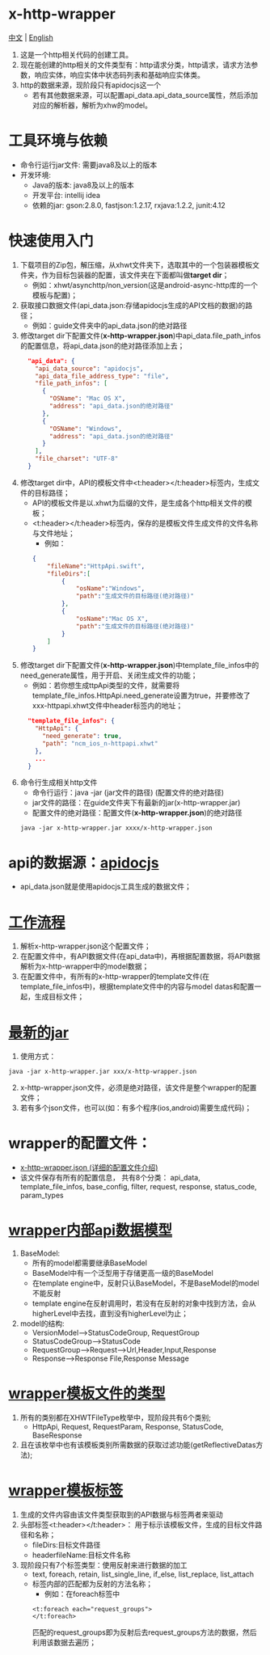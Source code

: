 # x-http-wrapper

[中文](README_ch.md) | [English](README.md)

1. 这是一个http相关代码的创建工具。
2. 现在能创建的http相关的文件类型有：http请求分类，http请求，请求方法参数，响应实体，响应实体中状态码列表和基础响应实体类。
3. http的数据来源，现阶段只有apidocjs这一个
    * 若有其他数据来源，可以配置api_data.api_data_source属性，然后添加对应的解析器，解析为xhw的model。


# 工具环境与依赖
* 命令行运行jar文件: 需要java8及以上的版本
* 开发环境:
    * Java的版本: java8及以上的版本
    * 开发平台: intellij idea
    * 依赖的jar: gson:2.8.0, fastjson:1.2.17, rxjava:1.2.2, junit:4.12


# 快速使用入门
1. 下载项目的Zip包，解压缩，从xhwt文件夹下，选取其中的一个包装器模板文件夹，作为目标包装器的配置，该文件夹在下面都叫做**target dir**；
    * 例如：xhwt/asynchttp/non_version(这是android-async-http库的一个模板与配置)；
2. 获取接口数据文件(api_data.json:存储apidocjs生成的API文档的数据)的路径；
    * 例如：guide文件夹中的api_data.json的绝对路径
3. 修改target dir下配置文件(**x-http-wrapper.json**)中api_data.file_path_infos的配置信息，将api_data.json的绝对路径添加上去；
    ```json
      "api_data": {
        "api_data_source": "apidocjs",
        "api_data_file_address_type": "file",
        "file_path_infos": [
          {
            "OSName": "Mac OS X",
            "address": "api_data.json的绝对路径"
          },
          {
            "OSName": "Windows",
            "address": "api_data.json的绝对路径"
          }
        ],
        "file_charset": "UTF-8"
      }
    ```
4. 修改target dir中，API的模板文件中\<t:header\>\</t:header\>标签内，生成文件的目标路径；
    * API的模板文件是以.xhwt为后缀的文件，是生成各个http相关文件的模板；
    * \<t:header\>\</t:header\>标签内，保存的是模板文件生成文件的文件名称与文件地址；
        * 例如：
        ```json
        {
            "fileName":"HttpApi.swift",
            "fileDirs":[
                {
                    "osName":"Windows",
                    "path":"生成文件的目标路径(绝对路径)"
                },
                {
                    "osName":"Mac OS X",
                    "path":"生成文件的目标路径(绝对路径)"
                }
            ]
        }
        ```
5. 修改target dir下配置文件(**x-http-wrapper.json**)中template_file_infos中的need_generate属性，用于开启、关闭生成文件的功能；
    * 例如：若你想生成ttpApi类型的文件，就需要将template_file_infos.HttpApi.need_generate设置为true，并要修改了xxx-httpapi.xhwt文件中header标签内的地址；
    ```json
      "template_file_infos": {
        "HttpApi": {
          "need_generate": true,
          "path": "ncm_ios_n-httpapi.xhwt"
        },
        ...
      }
    ```
6. 命令行生成相关http文件
    * 命令行运行：java -jar (jar文件的路径) (配置文件的绝对路径)
    * jar文件的路径：在guide文件夹下有最新的jar(x-http-wrapper.jar)
    * 配置文件的绝对路径：配置文件(**x-http-wrapper.json**)的绝对路径
    ```
    java -jar x-http-wrapper.jar xxxx/x-http-wrapper.json
    ```


# api的数据源：[apidocjs](guide/apidocjs.md)
* api_data.json就是使用apidocjs工具生成的数据文件；


# [工作流程](guide/global-process.png)
1. 解析x-http-wrapper.json这个配置文件；
2. 在配置文件中，有API数据文件(在api_data中)，再根据配置数据，将API数据解析为x-http-wrapper中的model数据；
3. 在配置文件中，有所有的x-http-wrapper的template文件(在template_file_infos中)，根据template文件中的内容与model datas和配置一起，生成目标文件；


# [最新的jar](guide/x-http-wrapper.jar)
1. 使用方式：
```
java -jar x-http-wrapper.jar xxx/x-http-wrapper.json
```
2. x-http-wrapper.json文件，必须是绝对路径，该文件是整个wrapper的配置文件；
3. 若有多个json文件，也可以(如：有多个程序(ios,android)需要生成代码)；

# wrapper的配置文件：
   * [x-http-wrapper.json (详细的配置文件介绍)](guide/config-structure.md)
   * 该文件保存有所有的配置信息， 共有8个分类：
   api_data, template_file_infos, base_config, filter, request, response, status_code, param_types


# [wrapper内部api数据模型](guide/xhw-model.md)
1. BaseModel:
    * 所有的model都需要继承BaseModel
    * BaseModel中有一个泛型用于存储更高一级的BaseModel
    * 在template engine中，反射只认BaseModel，不是BaseModel的model不能反射
    * template engine在反射调用时，若没有在反射的对象中找到方法，会从higherLevel中去找，直到没有higherLevel为止；
2. model的结构:
    * VersionModel-->StatusCodeGroup, RequestGroup
    * StatusCodeGroup-->StatusCode
    * RequestGroup-->Request-->Url,Header,Input,Response
    * Response-->Response File,Response Message


# [wrapper模板文件的类型](guide/template-type.md)
1. 所有的类别都在XHWTFileType枚举中，现阶段共有6个类别;
   * HttpApi, Request, RequestParam, Response, StatusCode, BaseResponse
2. 且在该枚举中也有该模板类别所需数据的获取过滤功能(getReflectiveDatas方法);


# [wrapper模板标签](guide/template-file_and_tags.md)
1. 生成的文件内容由该文件类型获取到的API数据与标签两者来驱动
2. 头部标签\<t:header\>\</t:header\>： 用于标示该模板文件，生成的目标文件路径和名称；
    * fileDirs:目标文件路径
    * headerfileName:目标文件名称
3. 现阶段只有7个标签类型：使用反射来进行数据的加工
    * text, foreach, retain, list_single_line, if_else, list_replace, list_attach
    * 标签内部的匹配都为反射的方法名称；
        * 例如：在foreach标签中
        ```xhtml
        <t:foreach each="request_groups">
        </t:foreach>
        ```
        匹配的request_groups即为反射后去request_groups方法的数据，然后利用该数据去遍历；


